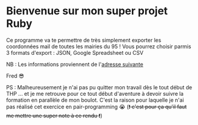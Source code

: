 Bienvenue sur mon super projet Ruby
======

Ce programme va te permettre de très simplement exporter les coordonnées mail de toutes les mairies du 95 !
Vous pourrez choisir parmis 3 formats d'export : JSON, Google Spreadsheet ou CSV

NB : Les informations proviennent de l'[adresse suivante](http://annuaire-des-mairies.com/val-d-oise.html)
 
Fred :sunglasses:

PS : Malheureusement je n'ai pas pu quitter mon travail dès le tout début de THP ... et je me retrouve pour ce tout début d'aventure à devoir suivre la formation en parallèle de mon boulot. C'est la raison pour laquelle je n'ai pas réalisé cet exercice en pair-programming :sob: (~~:exclamation: c'est pour ça qu'il faut me mettre une super note à ce rendu :exclamation:~~)